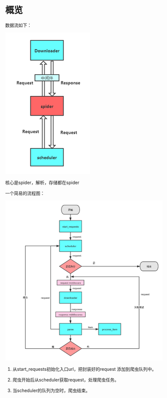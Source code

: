 # 概览
数据流如下：

![](../pic/pic1.png)

核心是spider，解析，存储都在spider



一个简易的流程图：

![](../pic/pic2.png)
1. 从start_requests初始化入口url，把封装好的request 添加到爬虫队列中。
   
2. 爬虫开始后从scheduler获取request，处理爬虫任务。
   
3. 当scheduler的队列为空时，爬虫结束。
